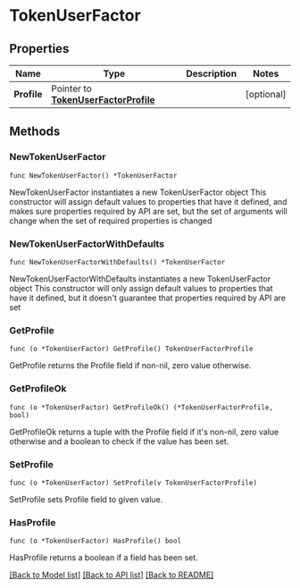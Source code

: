 # TokenUserFactor

## Properties

Name | Type | Description | Notes
------------ | ------------- | ------------- | -------------
**Profile** | Pointer to [**TokenUserFactorProfile**](TokenUserFactorProfile.md) |  | [optional] 

## Methods

### NewTokenUserFactor

`func NewTokenUserFactor() *TokenUserFactor`

NewTokenUserFactor instantiates a new TokenUserFactor object
This constructor will assign default values to properties that have it defined,
and makes sure properties required by API are set, but the set of arguments
will change when the set of required properties is changed

### NewTokenUserFactorWithDefaults

`func NewTokenUserFactorWithDefaults() *TokenUserFactor`

NewTokenUserFactorWithDefaults instantiates a new TokenUserFactor object
This constructor will only assign default values to properties that have it defined,
but it doesn't guarantee that properties required by API are set

### GetProfile

`func (o *TokenUserFactor) GetProfile() TokenUserFactorProfile`

GetProfile returns the Profile field if non-nil, zero value otherwise.

### GetProfileOk

`func (o *TokenUserFactor) GetProfileOk() (*TokenUserFactorProfile, bool)`

GetProfileOk returns a tuple with the Profile field if it's non-nil, zero value otherwise
and a boolean to check if the value has been set.

### SetProfile

`func (o *TokenUserFactor) SetProfile(v TokenUserFactorProfile)`

SetProfile sets Profile field to given value.

### HasProfile

`func (o *TokenUserFactor) HasProfile() bool`

HasProfile returns a boolean if a field has been set.


[[Back to Model list]](../README.md#documentation-for-models) [[Back to API list]](../README.md#documentation-for-api-endpoints) [[Back to README]](../README.md)


